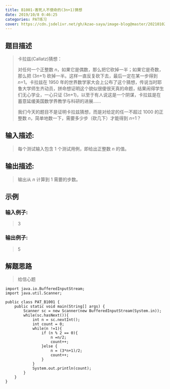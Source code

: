 ```yaml
---
title: B1001-害死人不偿命的(3n+1)猜想
date: 2019/10/8 0:46:25
categories: PAT练习
cover: https://cdn.jsdelivr.net/gh/Azao-saya/image-blog@master/20210102/1V4VU0}01W0YI37`J7XNTVP.2auoqywiwvfo.jpg
---
```

## 题目描述 <!--more-->

> 卡拉兹(Callatz)猜想：
>
> 对任何一个正整数 *n*，如果它是偶数，那么把它砍掉一半；如果它是奇数，那么把 (3*n*+1) 砍掉一半。这样一直反复砍下去，最后一定在某一步得到 *n*=1。卡拉兹在 1950 年的世界数学家大会上公布了这个猜想，传说当时耶鲁大学师生齐动员，拼命想证明这个貌似很傻很天真的命题，结果闹得学生们无心学业，一心只证 (3*n*+1)，以至于有人说这是一个阴谋，卡拉兹是在蓄意延缓美国数学界教学与科研的进展……
>
> 我们今天的题目不是证明卡拉兹猜想，而是对给定的任一不超过 1000 的正整数 *n*，简单地数一下，需要多少步（砍几下）才能得到 *n*=1？

## 输入描述:

> 每个测试输入包含 1 个测试用例，即给出正整数 *n* 的值。

## 输出描述:

> 输出从 *n* 计算到 1 需要的步数。

## 示例

### 输入例子:

>3

### 输出例子:

>5

## 解题思路

> 给信心题

```
import java.io.BufferedInputStream;
import java.util.Scanner;

public class PAT_B1001 {
    public static void main(String[] args) {
        Scanner sc = new Scanner(new BufferedInputStream(System.in));
        while(sc.hasNext()){
            int n = sc.nextInt();
            int count = 0;
            while(n !=1){
                if (n % 2 == 0){
                    n =n/2;
                    count++;
                }else {
                    n = (3*n+1)/2;
                    count++;
                }
            }
            System.out.println(count);
        }
    }
}
```

